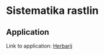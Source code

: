 ﻿# Sistematika rastlin

## Application
Link to application: [Herbarij](https://herbarij.herokuapp.com/)

